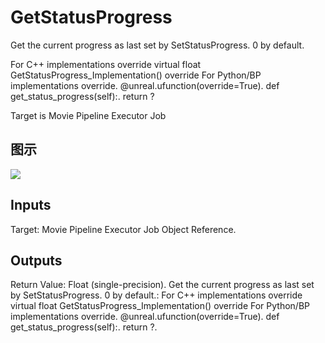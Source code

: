 # GetStatusProgress

Get the current progress as last set by SetStatusProgress. 0 by default.

For C++ implementations override virtual float GetStatusProgress_Implementation() override For Python/BP implementations override. @unreal.ufunction(override=True). def get_status_progress(self):. return ?

Target is Movie Pipeline Executor Job

## 图示

![]($-20221218-20091510.png)

## Inputs

Target: Movie Pipeline Executor Job Object Reference.  

## Outputs

Return Value: Float (single-precision). Get the current progress as last set by SetStatusProgress. 0 by default.: For C++ implementations override virtual float GetStatusProgress_Implementation() override For Python/BP implementations override. @unreal.ufunction(override=True). def get_status_progress(self):. return ?.

